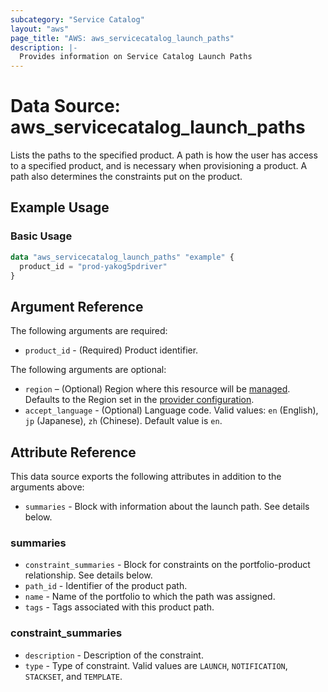 ```yaml
---
subcategory: "Service Catalog"
layout: "aws"
page_title: "AWS: aws_servicecatalog_launch_paths"
description: |-
  Provides information on Service Catalog Launch Paths
---
```


# Data Source: aws_servicecatalog_launch_paths

Lists the paths to the specified product. A path is how the user has access to a specified product, and is necessary when provisioning a product. A path also determines the constraints put on the product.

## Example Usage

### Basic Usage

```terraform
data "aws_servicecatalog_launch_paths" "example" {
  product_id = "prod-yakog5pdriver"
}
```

## Argument Reference

The following arguments are required:

* `product_id` - (Required) Product identifier.

The following arguments are optional:

* `region` – (Optional) Region where this resource will be [managed](https://docs.aws.amazon.com/general/latest/gr/rande.html#regional-endpoints). Defaults to the Region set in the [provider configuration](https://registry.terraform.io/providers/hashicorp/aws/latest/docs#aws-configuration-reference).
* `accept_language` - (Optional) Language code. Valid values: `en` (English), `jp` (Japanese), `zh` (Chinese). Default value is `en`.

## Attribute Reference

This data source exports the following attributes in addition to the arguments above:

* `summaries` - Block with information about the launch path. See details below.

### summaries

* `constraint_summaries` - Block for constraints on the portfolio-product relationship. See details below.
* `path_id` - Identifier of the product path.
* `name` - Name of the portfolio to which the path was assigned.
* `tags` - Tags associated with this product path.

### constraint_summaries

* `description` - Description of the constraint.
* `type` - Type of constraint. Valid values are `LAUNCH`, `NOTIFICATION`, `STACKSET`, and `TEMPLATE`.
